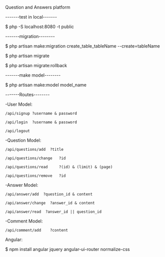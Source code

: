 Question and Answers platform


-------test in local-------

$ php -S localhost:8080 -t public

-------migration--------

$ php artisan make:migration create_table_tableName --create=tableName

$ php artisan migrate

$ php artisan migrate:rollback

-------make model--------

$ php artisan make:model model_name


-------Routes--------

-User Model:

    /api/signup ?username & password

    /api/login  ?username & password

    /api/logout

-Question Model:

    /api/questions/add  ?title

    /api/questions/change   ?id

    /api/questions/read     ?(id) & (limit) & (page)

    /api/questions/remove   ?id

-Answer Model:

    /api/answer/add  ?question_id & content

    /api/answer/change  ?answer_id & content

    /api/answer/read  ?answer_id || question_id

-Comment Model:

    /api/comment/add    ?content



Angular:

$ npm install angular jquery angular-ui-router normalize-css
